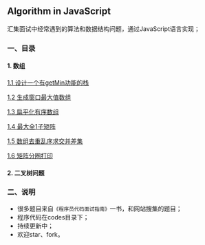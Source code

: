 ## Algorithm in JavaScript
汇集面试中经常遇到的算法和数据结构问题，通过JavaScript语言实现；

### 一、目录

#### 1. 数组
[1.1 设计一个有getMin功能的栈](./md/1.1twoStackQueue.md)

[1.2 生成窗口最大值数组](./md/1.2getWindowMax.md)

[1.3 扁平化有序数组](./md/1.3flattenOrderArray.md)

[1.4 最大全1子矩阵](./md/1.4getMaxMatrix.md)

[1.5 数组去重乱序求交并差集](./md/1.5arrayOptions.md)

[1.6 矩阵分圈打印](.md/1.6matrixCirclePrint.md)

#### 2. 二叉树问题

### 二、说明

- 很多题目来自`《程序员代码面试指南》`一书，和网站搜集的题目；
- 程序代码在codes目录下；
- 持续更新中；
- 欢迎star、fork。
